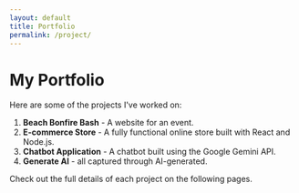 ```yaml
---
layout: default
title: Portfolio
permalink: /project/
---
```


# My Portfolio

Here are some of the projects I've worked on:

1. **Beach Bonfire Bash** - A website for an event.
2. **E-commerce Store** - A fully functional online store built with React and Node.js.
3. **Chatbot Application** - A chatbot built using the Google Gemini API.
4. **Generate AI** - all captured through AI-generated.

Check out the full details of each project on the following pages.
